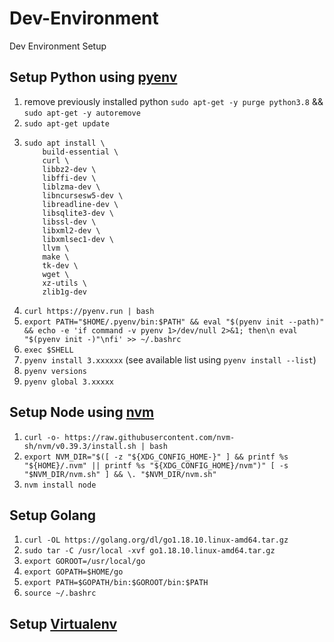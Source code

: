 # Dev-Environment
Dev Environment Setup

## Setup Python using [pyenv](https://github.com/pyenv/pyenv)
1. remove previously installed python `sudo apt-get -y purge python3.8` && `sudo apt-get -y autoremove`
2. `sudo apt-get update`
3. 
    ```
    sudo apt install \
        build-essential \
        curl \
        libbz2-dev \
        libffi-dev \
        liblzma-dev \
        libncursesw5-dev \
        libreadline-dev \
        libsqlite3-dev \
        libssl-dev \
        libxml2-dev \
        libxmlsec1-dev \
        llvm \
        make \
        tk-dev \
        wget \
        xz-utils \
        zlib1g-dev
    ```
5. `curl https://pyenv.run | bash`
6. `export PATH="$HOME/.pyenv/bin:$PATH" && eval "$(pyenv init --path)" && echo -e 'if command -v pyenv 1>/dev/null 2>&1; then\n eval "$(pyenv init -)"\nfi' >> ~/.bashrc`
7. `exec $SHELL`
8. `pyenv install 3.xxxxxx` (see available list using `pyenv install --list`)
9. `pyenv versions`
10. `pyenv global 3.xxxxx`

## Setup Node using [nvm](https://github.com/nvm-sh/nvm)
1. `curl -o- https://raw.githubusercontent.com/nvm-sh/nvm/v0.39.3/install.sh | bash`
2. `export NVM_DIR="$([ -z "${XDG_CONFIG_HOME-}" ] && printf %s "${HOME}/.nvm" || printf %s "${XDG_CONFIG_HOME}/nvm")"
[ -s "$NVM_DIR/nvm.sh" ] && \. "$NVM_DIR/nvm.sh"`
3. `nvm install node`

## Setup Golang
1. `curl -OL https://golang.org/dl/go1.18.10.linux-amd64.tar.gz`
2. `sudo tar -C /usr/local -xvf go1.18.10.linux-amd64.tar.gz`
3. `export GOROOT=/usr/local/go`
4. `export GOPATH=$HOME/go`
5. `export PATH=$GOPATH/bin:$GOROOT/bin:$PATH`
6. `source ~/.bashrc`

## Setup [Virtualenv](https://pypi.org/project/virtualenv/)
